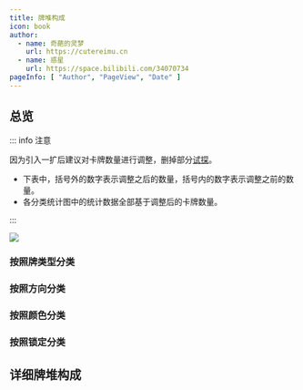 ```yaml
---
title: 牌堆构成
icon: book
author:
  - name: 奇葩的灵梦
    url: https://cutereimu.cn
  - name: 惑星
    url: https://space.bilibili.com/34070734
pageInfo: [ "Author", "PageView", "Date" ]
---
```


## 总览

::: info 注意

因为引入一扩后建议对卡牌数量进行调整，删掉部分[试探](card.md)。
- 下表中，括号外的数字表示调整之后的数量，括号内的数字表示调整之前的数量。
- 各分类统计图中的统计数据全部基于调整后的卡牌数量。

:::

![](/images/deck.png)

### 按照牌类型分类

<DeckCard></DeckCard>

### 按照方向分类

<DeckPie
  :labels='["←", "↑", "→"]'
  :data='[38, 34, 38]'
  :colors='["#ff4069", "#36a2eb", "#ff9f40"]'
  :rotation='180'
/>

### 按照颜色分类

<DeckPie
  :labels='["红", "红黑", "黑", "蓝黑", "蓝", "红蓝"]'
  :data='[25, 12, 32, 12, 25, 4]'
  :colors='["#ed6e86", "#9e4a5a", "#a0a0a0", "#3a6b99", "#57a0e5", "#9268f7"]'
  :rotation='2 / 110 * 360'
/>

### 按照锁定分类

<DeckPie
  :labels='["锁定", "无锁"]'
  :data='[41, 69]'
  :colors='["#ff4069", "#36a2eb"]'
/>

## 详细牌堆构成

<el-switch
  inactive-text="显示数量调整后卡牌"
  active-text="显示全部118张卡牌"
  v-model="disableLines"
  inline-prompt
  style="--el-switch-off-color: #13ce66"
/>

<el-table :data="deck" border>
  <el-table-column
    prop="name"
    label="卡牌"
    min-width="90"
    align="center"
    :filters="[
      { text: '试探', value: '试探' },
      { text: '平衡', value: '平衡' },
      { text: '威逼', value: '威逼' },
      { text: '利诱', value: '利诱' },
      { text: '澄清', value: '澄清' },
      { text: '破译', value: '破译' },
      { text: '调包', value: '调包' },
      { text: '截获', value: '截获' },
      { text: '误导', value: '误导' },
      { text: '风云变幻', value: '风云变幻' },
      { text: '密令', value: '密令' },
      { text: '调虎离山', value: '调虎离山' },
      { text: '欲擒故纵', value: '欲擒故纵' },
    ]"
    :filter-method="filterHandler"
  />
  <el-table-column prop="color" sortable label="颜色" min-width="80" align="center">
    <template #default="scope">
      <div v-html="getColor(scope.row.color)"></div>
    </template>
  </el-table-column>
  <el-table-column prop="dir" sortable label="方向" min-width="80" align="center">
    <template #default="scope">
      {{ scope.row.dir == "Up" ? "&uarr;" : scope.row.dir == "Left" ? "&larr;" : "&rarr;" }}
    </template>
  </el-table-column>
  <el-table-column prop="lockable" label="锁定" min-width="60" align="center">
    <template #default="scope">
      {{ scope.row.lockable ? "锁定" : "" }}
    </template>
  </el-table-column>
  <el-table-column label="备注" align="center">
    <template #default="scope">
      <div v-html="getComment(scope.row.name, scope.row.comment)"></div>
    </template>
  </el-table-column>
</el-table>

<script setup>
import { ref, computed, watch, nextTick } from "vue";
import { ElTable, ElTableColumn, ElSwitch } from "element-plus";
import DeckCard from "@DeckCard";
import DeckPie from "@DeckPie";

const filterHandler = (value, row, column) => {
  const property = column['property'];
  return row[property] === value;
};

const getColor = (colors) => {
  return colors.map((color) => {
    let innerText = "";
    switch (color) {
    case "Red": innerText = "红"; break;
    case "Blue": innerText = "蓝"; break;
    case "Black": innerText = "黑"; break;
    }
    return `<span class="${color.toLowerCase()}">${innerText}</span>`;
  }).join("");
};

const getComment = (name, comment) => {
  if (name === "试探") {
    let s = `<span style="color:white; background-color:var(--red-color);">`;
    s += comment.includes("Red") ? "+1" : "-1";
    s += `</span><span style="color:white; background-color:var(--blue-color);">`;
    s += comment.includes("Blue") ? "+1" : "-1";
    s += `</span><span style="color:white; background-color:var(--green-color);">`;
    s += comment.includes("Black") ? "+1" : "-1";
    s += `</span>`;
    return s;
  } else if (name === "密令") {
    let s = "";
    for (let i in comment) {
      s += `<span style="color:white; background-color:var(--${comment[i].toLowerCase()}-color);">`;
      switch (Number(i)) {
      case 0: s += "东"; break;
      case 1: s += "西"; break;
      case 2: s += "静"; break;
      }
      s += "</span>";
    }
    return s;
  }
  return comment;
};

const deck1 = [
  {id: 1, name: "试探", color: ["Black"], dir: "Right", lockable: false, comment: ["Black"]},
  {id: 2, name: "试探", color: ["Black"], dir: "Right", lockable: false, comment: ["Blue"]},
  {id: 3, name: "试探", color: ["Black"], dir: "Right", lockable: false, comment: ["Red", "Black"]},
  {id: 4, name: "试探", color: ["Black"], dir: "Left", lockable: false, comment: ["Red", "Blue"]},
  {id: 5, name: "试探", color: ["Black"], dir: "Left", lockable: false, comment: ["Blue", "Black"]},
  {id: 6, name: "试探", color: ["Black"], dir: "Left", lockable: false, comment: ["Red"]},
  {id: 7, name: "试探", color: ["Red"], dir: "Right", lockable: false, comment: ["Black"]},
  {id: 8, name: "试探", color: ["Red"], dir: "Right", lockable: false, comment: ["Blue"]},
  {id: 9, name: "试探", color: ["Red"], dir: "Right", lockable: false, comment: ["Red", "Black"]},
  {id: 10, name: "试探", color: ["Red"], dir: "Left", lockable: false, comment: ["Red", "Blue"]},
  {id: 11, name: "试探", color: ["Red"], dir: "Left", lockable: false, comment: ["Blue", "Black"]},
  {id: 12, name: "试探", color: ["Red"], dir: "Left", lockable: false, comment: ["Red"]},
  {id: 13, name: "试探", color: ["Blue"], dir: "Right", lockable: false, comment: ["Black"]},
  {id: 14, name: "试探", color: ["Blue"], dir: "Right", lockable: false, comment: ["Blue"]},
  {id: 15, name: "试探", color: ["Blue"], dir: "Right", lockable: false, comment: ["Red", "Black"]},
  {id: 16, name: "试探", color: ["Blue"], dir: "Left", lockable: false, comment: ["Red", "Blue"]},
  {id: 17, name: "试探", color: ["Blue"], dir: "Left", lockable: false, comment: ["Blue", "Black"]},
  {id: 18, name: "试探", color: ["Blue"], dir: "Left", lockable: false, comment: ["Red"]},
  {id: 19, name: "平衡", color: ["Black"], dir: "Left", lockable: true},
  {id: 20, name: "平衡", color: ["Black"], dir: "Right", lockable: true},
  {id: 21, name: "平衡", color: ["Blue"], dir: "Left", lockable: true},
  {id: 22, name: "平衡", color: ["Red"], dir: "Right", lockable: true},
  {id: 23, name: "平衡", color: ["Red", "Black"], dir: "Up", lockable: false},
  {id: 24, name: "平衡", color: ["Blue", "Black"], dir: "Up", lockable: false},
  {id: 25, name: "平衡", color: ["Red", "Black"], dir: "Left", lockable: false},
  {id: 26, name: "平衡", color: ["Blue", "Black"], dir: "Right", lockable: false},
  {id: 27, name: "威逼", color: ["Red"], dir: "Left", lockable: false},
  {id: 28, name: "威逼", color: ["Red"], dir: "Left", lockable: false},
  {id: 29, name: "威逼", color: ["Red"], dir: "Left", lockable: false},
  {id: 30, name: "威逼", color: ["Red"], dir: "Right", lockable: false},
  {id: 31, name: "威逼", color: ["Blue"], dir: "Left", lockable: false},
  {id: 32, name: "威逼", color: ["Blue"], dir: "Right", lockable: false},
  {id: 33, name: "威逼", color: ["Blue"], dir: "Right", lockable: false},
  {id: 34, name: "威逼", color: ["Blue"], dir: "Right", lockable: false},
  {id: 35, name: "威逼", color: ["Black"], dir: "Left", lockable: false},
  {id: 36, name: "威逼", color: ["Black"], dir: "Left", lockable: false},
  {id: 37, name: "威逼", color: ["Black"], dir: "Right", lockable: false},
  {id: 38, name: "威逼", color: ["Black"], dir: "Right", lockable: false},
  {id: 39, name: "威逼", color: ["Blue", "Black"], dir: "Left", lockable: false},
  {id: 40, name: "威逼", color: ["Red", "Black"], dir: "Right", lockable: false},
  {id: 41, name: "利诱", color: ["Black"], dir: "Left", lockable: true},
  {id: 42, name: "利诱", color: ["Black"], dir: "Right", lockable: true},
  {id: 43, name: "利诱", color: ["Black"], dir: "Left", lockable: true},
  {id: 44, name: "利诱", color: ["Black"], dir: "Right", lockable: true},
  {id: 45, name: "利诱", color: ["Black"], dir: "Left", lockable: true},
  {id: 46, name: "利诱", color: ["Black"], dir: "Right", lockable: true},
  {id: 47, name: "利诱", color: ["Blue"], dir: "Left", lockable: true},
  {id: 48, name: "利诱", color: ["Red"], dir: "Right", lockable: true},
  {id: 49, name: "澄清", color: ["Red"], dir: "Up", lockable: true},
  {id: 50, name: "澄清", color: ["Red"], dir: "Up", lockable: true},
  {id: 51, name: "澄清", color: ["Black"], dir: "Up", lockable: true},
  {id: 52, name: "澄清", color: ["Black"], dir: "Up", lockable: true},
  {id: 53, name: "澄清", color: ["Blue"], dir: "Up", lockable: true},
  {id: 54, name: "澄清", color: ["Blue"], dir: "Up", lockable: true},
  {id: 55, name: "澄清", color: ["Black"], dir: "Up", lockable: true},
  {id: 56, name: "澄清", color: ["Black"], dir: "Up", lockable: true},
  {id: 57, name: "破译", color: ["Red", "Black"], dir: "Left", lockable: true},
  {id: 58, name: "破译", color: ["Blue", "Black"], dir: "Left", lockable: true},
  {id: 59, name: "破译", color: ["Red"], dir: "Left", lockable: true},
  {id: 60, name: "破译", color: ["Blue"], dir: "Left", lockable: true},
  {id: 61, name: "破译", color: ["Black"], dir: "Left", lockable: true},
  {id: 62, name: "破译", color: ["Red", "Black"], dir: "Right", lockable: true},
  {id: 63, name: "破译", color: ["Blue", "Black"], dir: "Right", lockable: true},
  {id: 64, name: "破译", color: ["Red"], dir: "Right", lockable: true},
  {id: 65, name: "破译", color: ["Blue"], dir: "Right", lockable: true},
  {id: 66, name: "破译", color: ["Black"], dir: "Right", lockable: true},
  {id: 67, name: "调包", color: ["Red"], dir: "Up", lockable: false},
  {id: 68, name: "调包", color: ["Red"], dir: "Left", lockable: false},
  {id: 69, name: "调包", color: ["Red"], dir: "Right", lockable: false},
  {id: 70, name: "调包", color: ["Blue"], dir: "Up", lockable: false},
  {id: 71, name: "调包", color: ["Blue"], dir: "Left", lockable: false},
  {id: 72, name: "调包", color: ["Blue"], dir: "Right", lockable: false},
  {id: 73, name: "调包", color: ["Black"], dir: "Left", lockable: false},
  {id: 74, name: "调包", color: ["Black"], dir: "Right", lockable: false},
  {id: 75, name: "调包", color: ["Red", "Black"], dir: "Up", lockable: false},
  {id: 76, name: "调包", color: ["Red", "Black"], dir: "Right", lockable: false},
  {id: 77, name: "调包", color: ["Blue", "Black"], dir: "Up", lockable: false},
  {id: 78, name: "调包", color: ["Blue", "Black"], dir: "Left", lockable: false},
  {id: 79, name: "截获", color: ["Red"], dir: "Up", lockable: false},
  {id: 80, name: "截获", color: ["Red"], dir: "Up", lockable: false},
  {id: 81, name: "截获", color: ["Red"], dir: "Up", lockable: true},
  {id: 82, name: "截获", color: ["Blue"], dir: "Up", lockable: false},
  {id: 83, name: "截获", color: ["Blue"], dir: "Up", lockable: false},
  {id: 84, name: "截获", color: ["Blue"], dir: "Up", lockable: true},
  {id: 85, name: "截获", color: ["Black"], dir: "Up", lockable: false},
  {id: 86, name: "截获", color: ["Black"], dir: "Up", lockable: false},
  {id: 87, name: "截获", color: ["Black"], dir: "Up", lockable: true},
  {id: 88, name: "截获", color: ["Black"], dir: "Up", lockable: true},
  {id: 89, name: "截获", color: ["Blue", "Black"], dir: "Up", lockable: false},
  {id: 90, name: "截获", color: ["Red", "Black"], dir: "Up", lockable: false},
  {id: 91, name: "误导", color: ["Red"], dir: "Up", lockable: false},
  {id: 92, name: "误导", color: ["Red"], dir: "Left", lockable: false},
  {id: 93, name: "误导", color: ["Red"], dir: "Right", lockable: false},
  {id: 94, name: "误导", color: ["Blue"], dir: "Up", lockable: false},
  {id: 95, name: "误导", color: ["Blue"], dir: "Left", lockable: false},
  {id: 96, name: "误导", color: ["Blue"], dir: "Right", lockable: false},
  {id: 97, name: "误导", color: ["Black"], dir: "Left", lockable: false},
  {id: 98, name: "误导", color: ["Black"], dir: "Right", lockable: false},
  {id: 99, name: "误导", color: ["Blue", "Black"], dir: "Left", lockable: false},
  {id: 100, name: "误导", color: ["Red", "Black"], dir: "Right", lockable: false},
  {id: 101, name: "风云变幻", color: ["Black"], dir: "Up", lockable: true},
  {id: 102, name: "风云变幻", color: ["Black"], dir: "Up", lockable: true},
  {id: 103, name: "密令", color: ["Blue", "Black"], dir: "Up", lockable: true, comment: ["Blue", "Black", "Red"]},
  {id: 104, name: "密令", color: ["Blue"], dir: "Right", lockable: false, comment: ["Black", "Blue", "Red"]},
  {id: 105, name: "密令", color: ["Blue"], dir: "Left", lockable: false, comment: ["Blue", "Red", "Black"]},
  {id: 106, name: "密令", color: ["Red", "Black"], dir: "Up", lockable: true, comment: ["Red", "Black", "Blue"]},
  {id: 107, name: "密令", color: ["Red"], dir: "Left", lockable: false, comment: ["Black", "Red", "Blue"]},
  {id: 108, name: "密令", color: ["Red"], dir: "Right", lockable: false, comment: ["Red", "Blue", "Black"]},
  {id: 109, name: "调虎离山", color: ["Black"], dir: "Up", lockable: false},
  {id: 110, name: "调虎离山", color: ["Black"], dir: "Up", lockable: true},
  {id: 111, name: "调虎离山", color: ["Red", "Black"], dir: "Left", lockable: true},
  {id: 112, name: "调虎离山", color: ["Blue", "Black"], dir: "Right", lockable: true},
  {id: 113, name: "欲擒故纵", color: ["Red", "Black"], dir: "Up", lockable: false},
  {id: 114, name: "欲擒故纵", color: ["Red", "Blue"], dir: "Left", lockable: false},
  {id: 115, name: "欲擒故纵", color: ["Red", "Blue"], dir: "Right", lockable: false},
  {id: 116, name: "欲擒故纵", color: ["Blue", "Black"], dir: "Up", lockable: false},
  {id: 117, name: "欲擒故纵", color: ["Red", "Blue"], dir: "Left", lockable: false},
  {id: 118, name: "欲擒故纵", color: ["Red", "Blue"], dir: "Right", lockable: false},
];
const disabledLines = [0, 3, 8, 11, 13, 16, 54, 55];
const deck2 = deck1.filter((card) => !disabledLines.includes(card.id - 1));
const disableLines = ref(false); 
const deck = computed(() => disableLines.value ? deck1 : deck2);

// Watch for changes in disableLines to preserve scroll position
watch(disableLines, () => {
  const scrollY = window.scrollY;
  nextTick(() => {
    window.scrollTo(0, scrollY);
  });
});
</script>

<style scoped>
:deep(.el-table__header-wrapper .el-table__header) {
  margin: 0;
}

:deep(.el-table__body-wrapper .el-table__body) {
  margin: 0;
}

:deep(th) {
  border: none;
}

:deep(td) {
  border: none;
}
</style>
